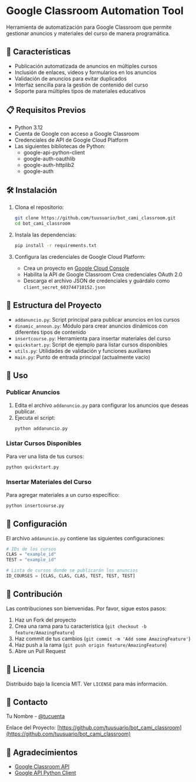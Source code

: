 # Google Classroom Automation Tool

Herramienta de automatización para Google Classroom que permite gestionar anuncios y materiales del curso de manera programática.

## 🚀 Características

- Publicación automatizada de anuncios en múltiples cursos
- Inclusión de enlaces, videos y formularios en los anuncios
- Validación de anuncios para evitar duplicados
- Interfaz sencilla para la gestión de contenido del curso
- Soporte para múltiples tipos de materiales educativos

## 📋 Requisitos Previos

- Python 3.12
- Cuenta de Google con acceso a Google Classroom
- Credenciales de API de Google Cloud Platform
- Las siguientes bibliotecas de Python:
  - google-api-python-client
  - google-auth-oauthlib
  - google-auth-httplib2
  - google-auth

## 🛠 Instalación

1. Clona el repositorio:
   ```bash
   git clone https://github.com/tuusuario/bot_cami_classroom.git
   cd bot_cami_classroom
   ```

2. Instala las dependencias:
   ```bash
   pip install -r requirements.txt
   ```

3. Configura las credenciales de Google Cloud Platform:
   - Crea un proyecto en [Google Cloud Console](https://console.cloud.google.com/)
   - Habilita la API de Google Classroom
    Crea credenciales OAuth 2.0 <!-- https://console.cloud.google.com/apis/credentials?inv=1&invt=Ab3A7g&project=classroom-466102 -->
   - Descarga el archivo JSON de credenciales y guárdalo como `client_secret_603744710152.json`

## 📁 Estructura del Proyecto

- `addanuncio.py`: Script principal para publicar anuncios en los cursos
- `dinamic_announ.py`: Módulo para crear anuncios dinámicos con diferentes tipos de contenido
- `insertcourse.py`: Herramienta para insertar materiales del curso
- `quickstart.py`: Script de ejemplo para listar cursos disponibles
- `utils.py`: Utilidades de validación y funciones auxiliares
- `main.py`: Punto de entrada principal (actualmente vacío)

## 🚀 Uso

### Publicar Anuncios

1. Edita el archivo `addanuncio.py` para configurar los anuncios que deseas publicar.
2. Ejecuta el script:
   ```bash
   python addanuncio.py
   ```

### Listar Cursos Disponibles

Para ver una lista de tus cursos:
```bash
python quickstart.py
```

### Insertar Materiales del Curso

Para agregar materiales a un curso específico:
```bash
python insertcourse.py
```

## 🔧 Configuración

El archivo `addanuncio.py` contiene las siguientes configuraciones:

```python
# IDs de los cursos
CLAS = "example_id"
TEST = "example_id"

# Lista de cursos donde se publicarán los anuncios
ID_COURSES = [CLAS, CLAS, CLAS, TEST, TEST, TEST]
```

## 🤝 Contribución

Las contribuciones son bienvenidas. Por favor, sigue estos pasos:

1. Haz un Fork del proyecto
2. Crea una rama para tu característica (`git checkout -b feature/AmazingFeature`)
3. Haz commit de tus cambios (`git commit -m 'Add some AmazingFeature'`)
4. Haz push a la rama (`git push origin feature/AmazingFeature`)
5. Abre un Pull Request

## 📄 Licencia

Distribuido bajo la licencia MIT. Ver `LICENSE` para más información.

## 📧 Contacto

Tu Nombre - [@tucuenta](https://twitter.com/tucuenta)

Enlace del Proyecto: [https://github.com/tuusuario/bot_cami_classroom](https://github.com/tuusuario/bot_cami_classroom)

## 🙏 Agradecimientos

- [Google Classroom API](https://developers.google.com/classroom)
- [Google API Python Client](https://github.com/googleapis/google-api-python-client)
